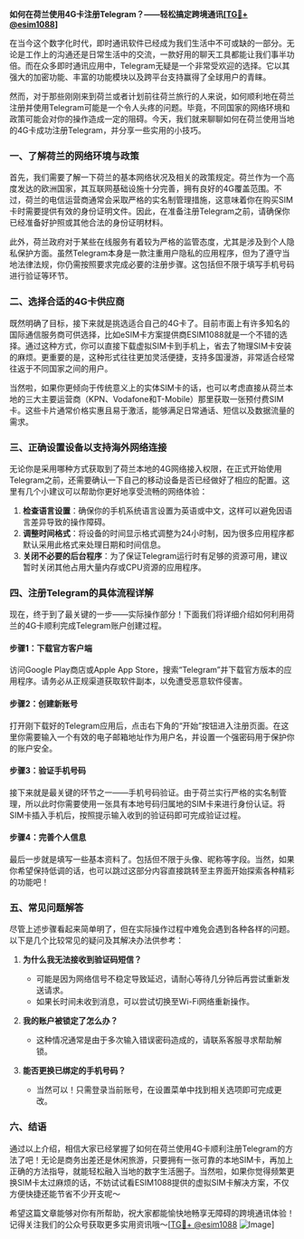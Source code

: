 **如何在荷兰使用4G卡注册Telegram？——轻松搞定跨境通讯[[TG💪+ @esim1088](https://t.me/s/esim1088)]**

在当今这个数字化时代，即时通讯软件已经成为我们生活中不可或缺的一部分。无论是工作上的沟通还是日常生活中的交流，一款好用的聊天工具都能让我们事半功倍。而在众多即时通讯应用中，Telegram无疑是一个非常受欢迎的选择。它以其强大的加密功能、丰富的功能模块以及跨平台支持赢得了全球用户的青睐。

然而，对于那些刚刚来到荷兰或者计划前往荷兰旅行的人来说，如何顺利地在荷兰注册并使用Telegram可能是一个令人头疼的问题。毕竟，不同国家的网络环境和政策可能会对你的操作造成一定的阻碍。今天，我们就来聊聊如何在荷兰使用当地的4G卡成功注册Telegram，并分享一些实用的小技巧。

### 一、了解荷兰的网络环境与政策

首先，我们需要了解一下荷兰的基本网络状况及相关的政策规定。荷兰作为一个高度发达的欧洲国家，其互联网基础设施十分完善，拥有良好的4G覆盖范围。不过，荷兰的电信运营商通常会采取严格的实名制管理措施，这意味着你在购买SIM卡时需要提供有效的身份证明文件。因此，在准备注册Telegram之前，请确保你已经准备好护照或其他合法的身份证明材料。

此外，荷兰政府对于某些在线服务有着较为严格的监管态度，尤其是涉及到个人隐私保护方面。虽然Telegram本身是一款注重用户隐私的应用程序，但为了遵守当地法律法规，你仍需按照要求完成必要的注册步骤。这包括但不限于填写手机号码进行验证等环节。

### 二、选择合适的4G卡供应商

既然明确了目标，接下来就是挑选适合自己的4G卡了。目前市面上有许多知名的国际通信服务商可供选择，比如eSIM卡方案提供商ESIM1088就是一个不错的选择。通过这种方式，你可以直接下载虚拟SIM卡到手机上，省去了物理SIM卡安装的麻烦。更重要的是，这种形式往往更加灵活便捷，支持多国漫游，非常适合经常往返于不同国家之间的用户。

当然啦，如果你更倾向于传统意义上的实体SIM卡的话，也可以考虑直接从荷兰本地的三大主要运营商（KPN、Vodafone和T-Mobile）那里获取一张预付费SIM卡。这些卡片通常价格实惠且易于激活，能够满足日常通话、短信以及数据流量的需求。

### 三、正确设置设备以支持海外网络连接

无论你是采用哪种方式获取到了荷兰本地的4G网络接入权限，在正式开始使用Telegram之前，还需要确认一下自己的移动设备是否已经做好了相应的配置。这里有几个小建议可以帮助你更好地享受流畅的网络体验：

1. **检查语言设置**：确保你的手机系统语言设置为英语或中文，这样可以避免因语言差异导致的操作障碍。
2. **调整时间格式**：将设备的时间显示格式调整为24小时制，因为很多应用程序都默认采用此格式来处理日期和时间信息。
3. **关闭不必要的后台程序**：为了保证Telegram运行时有足够的资源可用，建议暂时关闭其他占用大量内存或CPU资源的应用程序。

### 四、注册Telegram的具体流程详解

现在，终于到了最关键的一步——实际操作部分！下面我们将详细介绍如何利用荷兰的4G卡顺利完成Telegram账户创建过程。

#### 步骤1：下载官方客户端
访问Google Play商店或Apple App Store，搜索“Telegram”并下载官方版本的应用程序。请务必从正规渠道获取软件副本，以免遭受恶意软件侵害。

#### 步骤2：创建新账号
打开刚下载好的Telegram应用后，点击右下角的“开始”按钮进入注册页面。在这里你需要输入一个有效的电子邮箱地址作为用户名，并设置一个强密码用于保护你的账户安全。

#### 步骤3：验证手机号码
接下来就是最关键的环节之一——手机号码验证。由于荷兰实行严格的实名制管理，所以此时你需要使用一张具有本地号码归属地的SIM卡来进行身份认证。将SIM卡插入手机后，按照提示输入收到的验证码即可完成验证过程。

#### 步骤4：完善个人信息
最后一步就是填写一些基本资料了。包括但不限于头像、昵称等字段。当然，如果你希望保持低调的话，也可以跳过这部分内容直接跳转至主界面开始探索各种精彩的功能吧！

### 五、常见问题解答

尽管上述步骤看起来简单明了，但在实际操作过程中难免会遇到各种各样的问题。以下是几个比较常见的疑问及其解决办法供参考：

1. **为什么我无法接收到验证码短信？**
   - 可能是因为网络信号不稳定导致延迟，请耐心等待几分钟后再尝试重新发送请求。
   - 如果长时间未收到消息，可以尝试切换至Wi-Fi网络重新操作。

2. **我的账户被锁定了怎么办？**
   - 这种情况通常是由于多次输入错误密码造成的，请联系客服寻求帮助解锁。

3. **能否更换已绑定的手机号码？**
   - 当然可以！只需登录当前账号，在设置菜单中找到相关选项即可完成更改。

### 六、结语

通过以上介绍，相信大家已经掌握了如何在荷兰使用4G卡顺利注册Telegram的方法了吧！无论是商务出差还是休闲旅游，只要拥有一张可靠的本地SIM卡，再加上正确的方法指导，就能轻松融入当地的数字生活圈子。当然啦，如果你觉得频繁更换SIM卡太过麻烦的话，不妨试试看ESIM1088提供的虚拟SIM卡解决方案，不仅方便快捷还能节省不少开支呢～

希望这篇文章能够对你有所帮助，祝大家都能愉快地畅享无障碍的跨境通讯体验！记得关注我们的公众号获取更多实用资讯哦～[[TG💪+ @esim1088](https://t.me/s/esim1088) ![Image](https://i.postimg.cc/4NQfJmqS/Snipaste-2025-05-13-00-14-12.png)]